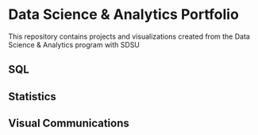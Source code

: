 # Data Science & Analytics Portfolio
This repository contains projects and visualizations created from the Data Science & Analytics program with SDSU
## SQL

## Statistics

## Visual Communications
